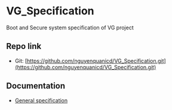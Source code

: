 # VG_Specification
Boot and Secure system specification of VG project

## Repo link

- Git: [https://github.com/nguyenquanicd/VG_Specification.git](https://github.com/nguyenquanicd/VG_Specification.git)

## Documentation
- [General specification](https://github.com/nguyenquanicd/VG_Specification/blob/master/001_General_Spec/VG_General_spec.doc)  


